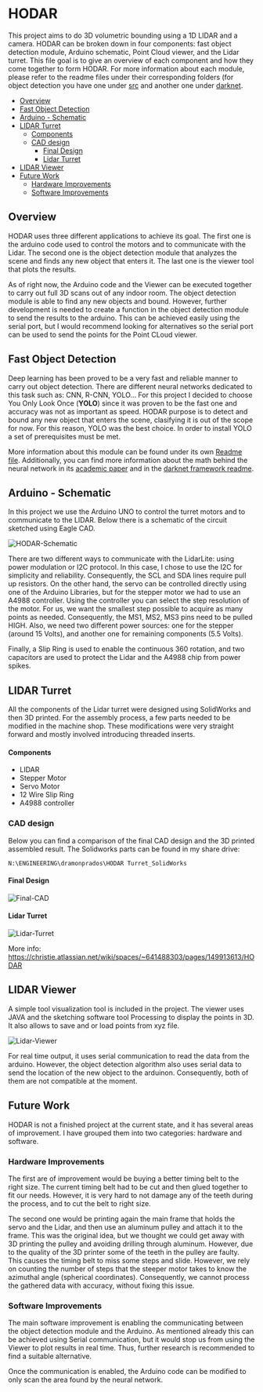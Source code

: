 # HODAR

This project aims to do 3D volumetric bounding using a 1D LIDAR and a camera. HODAR can be broken down in four components: fast object detection module, Arduino schematic, Point Cloud viewer, and the Lidar turret. This file goal is to give an overview of each component and how they come together to form HODAR. For more information about each module, please refer to the readme files under their corresponding folders (for object detection you have one under [src](src/README.md) and another one under [darknet](darknet/README.md).

- [Overview](#overview)
- [Fast Object Detection](#fast-object-detection)
- [Arduino - Schematic](#arduino---schematic)
- [LIDAR Turret](#lidar-turret)
    + [Components](#components)
  * [CAD design](#cad-design)
    + [Final Design](#final-design)
    + [Lidar Turret](#lidar-turret)
- [LIDAR Viewer](#lidar-viewer)
- [Future Work](#future-work)
  * [Hardware Improvements](#hardware-improvements)
  * [Software Improvements](#software-improvements)

## Overview

HODAR uses three different applications to achieve its goal. The first one is the arduino code used to control the motors and to communicate with the Lidar. The second one is the object detection module that analyzes the scene and finds any new object that enters it. The last one is the viewer tool that plots the results. 

As of right now, the Arduino code and the Viewer can be executed together to carry out full 3D scans out of any indoor room. The object detection module is able to find any new objects and bound. However, further development is needed to create a function in the object detection module to send the results to the arduino. This can be achieved easily using the serial port, but I would recommend looking for alternatives so the serial port can be used to send the points for the Point CLoud viewer.

## Fast Object Detection

Deep learning has been proved to be a very fast and reliable manner to carry out object detection. There are different neural networks dedicated to this task such as: CNN, R-CNN, YOLO... For this project I decided to choose You Only Look Once (**YOLO**) since it was proven to be the fast one and accuracy was not as important as speed. HODAR purpose is to detect and bound any new object that enters the scene, clasifying it is out of the scope for now. For this reason, YOLO was the best choice. In order to install YOLO a set of prerequisites must be met.

More information about this module can be found under its own [Readme file](src/README.md). Additionally, you can find more information about the math behind the neural network in its [academic paper](https://pjreddie.com/media/files/papers/YOLOv3.pdf) and in the [darknet framework readme](darknet/README.md).

## Arduino - Schematic

In this project we use the Arduino UNO to control the turret motors and to communicate to the LIDAR. Below there is a schematic of the circuit sketched using Eagle CAD.

![HODAR-Schematic](media/schematic.PNG)

There are two different ways to communicate with the LidarLite: using power modulation or I2C protocol. In this case, I chose to use the I2C for simplicity and reliability. Consequently, the SCL and SDA lines require pull up resistors. On the other hand, the servo can be controlled directly using one of the Arduino Libraries, but for the stepper motor we had to use an A4988 controller. Using the controller you can select the step resolution of the motor. For us, we want the smallest step possible to acquire as many points as needed. Consequently, the MS1, MS2, MS3 pins need to be pulled HIGH. Also, we need two different power sources: one for the stepper (around 15 Volts), and another one for remaining components (5.5 Volts). 

Finally, a Slip Ring is used to enable the continuous 360 rotation, and two capacitors are used to protect the Lidar and the A4988 chip from power spikes.

## LIDAR Turret

All the components of the Lidar turret were designed using SolidWorks and then 3D printed. For the assembly process, a few parts needed to be modified in the machine shop. These modifications were very straight forward and mostly involved introducing threaded inserts. 

#### Components

- LIDAR
- Stepper Motor
- Servo Motor
- 12 Wire Slip Ring
- A4988 controller

### CAD design

Below you can find a comparison of the final CAD design and the 3D printed assembled result. The Solidworks parts can be found in my share drive:

`N:\ENGINEERING\dramonprados\HODAR Turret_SolidWorks`

#### Final Design

![Final-CAD](media/final-cad.png)

#### Lidar Turret

![Lidar-Turret](media/lidar-turret.png)


More info: https://christie.atlassian.net/wiki/spaces/~641488303/pages/149913613/HODAR

## LIDAR Viewer

A simple tool visualization tool is included in the project. The viewer uses JAVA and the sketching software tool Processing to display the points in 3D. It also allows to save and or load points from xyz file. 

![Lidar-Viewer](media/lidar-viewer.png)

For real time output, it uses serial communication to read the data from the arduino. However, the object detection algorithm also uses serial data to send the location of the new object to the arduinon. Consequently, both of them are not compatible at the moment. 

## Future Work

HODAR is not a finished project at the current state, and it has several areas of improvement. I have grouped them into two categories: hardware and software.

### Hardware Improvements

The first are of improvement would be buying a better timing belt to the right size. The current timing belt had to be cut and then glued together to fit our needs. However, it is very hard to not damage any of the teeth during the process, and to cut the belt to right size.

The second one would be printing again the main frame that holds the servo and the Lidar, and then use an aluminum pulley and attach it to the frame. This was the original idea, but we thought we could get away with 3D printing the pulley and avoiding drilling through aluminum. However, due to the quality of the 3D printer some of the teeth in the pulley are faulty. This causes the timing belt to miss some steps and slide. However, we rely on counting the number of steps that the steeper motor takes to know the azimuthal angle (spherical coordinates). Consequently, we cannot process the gathered data with accuracy, without fixing this issue.

### Software Improvements

The main software improvement is enabling the communicating between the object detection module and the Arduino. As mentioned already this can be achieved using Serial communication, but it would stop us from using the Viewer to plot results in real time. Thus, further research is recommended to find a suitable alternative.

Once the communication is enabled, the Arduino code can be modified to only scan the area found by the neural network.

